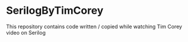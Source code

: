 # SerilogByTimCorey
This repository contains code written / copied while watching Tim Corey video on Serilog
